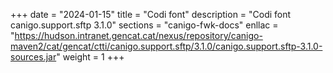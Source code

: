 +++
date        = "2024-01-15"
title       = "Codi font"
description = "Codi font canigo.support.sftp 3.1.0"
sections    = "canigo-fwk-docs"
enllac		= "https://hudson.intranet.gencat.cat/nexus/repository/canigo-maven2/cat/gencat/ctti/canigo.support.sftp/3.1.0/canigo.support.sftp-3.1.0-sources.jar"
weight		= 1
+++

